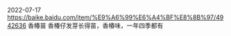 

2022-07-17
https://baike.baidu.com/item/%E9%A6%99%E6%A4%BF%E8%8B%97/4942636
香椿苗   香椿仔发芽长得苗，香椿味，一年四季都有